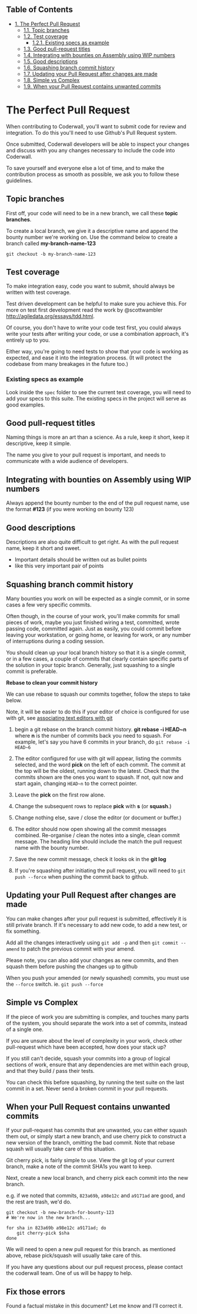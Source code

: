 <div id="table-of-contents">
<h2>Table of Contents</h2>
<div id="text-table-of-contents">
<ul>
<li><a href="#sec-1">1. The Perfect Pull Request</a>
<ul>
<li><a href="#sec-1-1">1.1. Topic branches</a></li>
<li><a href="#sec-1-2">1.2. Test coverage</a>
<ul>
<li><a href="#sec-1-2-1">1.2.1. Existing specs as example</a></li>
</ul>
</li>
<li><a href="#sec-1-3">1.3. Good pull-request titles</a></li>
<li><a href="#sec-1-4">1.4. Integrating with bounties on Assembly using WIP numbers</a></li>
<li><a href="#sec-1-5">1.5. Good descriptions</a></li>
<li><a href="#sec-1-6">1.6. Squashing branch commit history</a></li>
<li><a href="#sec-1-7">1.7. Updating your Pull Request after changes are made</a></li>
<li><a href="#sec-1-8">1.8. Simple vs Complex</a></li>
<li><a href="#sec-1-9">1.9. When your Pull Request contains unwanted commits</a></li>
</ul>
</li>
</ul>
</div>
</div>

# The Perfect Pull Request<a id="sec-1" name="sec-1"></a>

When contributing to Coderwall, you'll want to submit code
for review and integration.  To do this you'll need to use
Github's Pull Request system.

Once submitted, Coderwall developers will be able to inspect
your changes and discuss with you any changes necessary to
include the code into Coderwall.

To save yourself and everyone else a lot of time, and to
make the contribution process as smooth as possible, we ask
you to follow these guidelines.

## Topic branches<a id="sec-1-1" name="sec-1-1"></a>

First off, your code will need to be in a new branch, we
call these **topic branches**.

To create a local branch, we give it a descriptive name and
append the bounty number we're working on.  Use the command
below to create a branch called **my-branch-name-123**

```
git checkout -b my-branch-name-123
```

## Test coverage<a id="sec-1-2" name="sec-1-2"></a>

To make integration easy, code you want to submit, should
always be written with test coverage.

Test driven development can be helpful to make sure you
achieve this. For more on test first development read the
work by @scottwambler <http://agiledata.org/essays/tdd.html>.

Of course, you don't have to write your code test first, you
could always write your tests after writing your code, or
use a combination approach, it's entirely up to you.

Either way, you're going to need tests to show that your
code is working as expected, and ease it into the
integration process. (It will protect the codebase from many
breakages in the future too.)

### Existing specs as example<a id="sec-1-2-1" name="sec-1-2-1"></a>

Look inside the `spec` folder to see the current test
coverage, you will need to add your specs to this suite.
The existing specs in the project will serve as good
examples.

## Good pull-request titles<a id="sec-1-3" name="sec-1-3"></a>

Naming things is more an art than a science. As a rule, keep
it short, keep it descriptive, keep it simple.

The name you give to your pull request is important, and
needs to communicate with a wide audience of developers.

## Integrating with bounties on Assembly using WIP numbers<a id="sec-1-4" name="sec-1-4"></a>

Always append the bounty number to the end of the pull
request name, use the format **#123** (if you were working on
bounty 123)

## Good descriptions<a id="sec-1-5" name="sec-1-5"></a>

Descriptions are also quite difficult to get right. As with
the pull request name, keep it short and sweet.

-   Important details should be written out as bullet points
-   like this very important pair of points

## Squashing branch commit history<a id="sec-1-6" name="sec-1-6"></a>

Many bounties you work on will be expected as a single
commit, or in some cases a few very specific commits.

Often though, in the course of your work, you'll make
commits for small pieces of work, maybe you just finished
wiring a test, committed, wrote passing code, committed
again.  Just as easily, you could commit before leaving your
workstation, or going home, or leaving for work, or any
number of interruptions during a coding session.

You should clean up your local branch history so that it is
a single commit, or in a few cases, a couple of commits that
clearly contain specific parts of the solution in your topic
branch.  Generally, just squashing to a single commit is
preferable.

**Rebase to clean your commit history**

We can use rebase to squash our commits together, follow the
steps to take below.

Note, it will be easier to do this if your editor of choice
is configured for use with git, see [associating text editors with git](https://help.github.com/articles/associating-text-editors-with-git)

1.  begin a git rebase on the branch commit history.  **git
    rebase -i HEAD~n** where **n** is the number of commits back
    you need to squash.  For example, let's say you have 6 commits in
    your branch, do `git rebase -i HEAD~6`

2.  The editor configured for use with git will appear,
    listing the commits selected, and the word **pick** on the
    left of each commit.  The commit at the top will be the
    oldest, running down to the latest.  Check that the
    commits shown are the ones you want to squash.  If not,
    quit now and start again, changing `HEAD~n` to the correct pointer.

3.  Leave the **pick** on the first row alone.

4.  Change the subsequent rows to replace **pick** with **s** (or **squash**.)

5.  Change nothing else,  save / close the editor (or
    document or buffer.)

6.  The editor should now open showing all the commit
    messages combined. Re-organise / clean the notes into a
    single, clean commit message. The heading line should
    include the match the pull request name with the bounty
    number.

7.  Save the new commit message, check it looks ok in the **git log**

8.  If you're squashing after initiating the pull request, you will
    need to `git push --force` when pushing the commit back to github.

## Updating your Pull Request after changes are made<a id="sec-1-7" name="sec-1-7"></a>

You can make changes after your pull request is submitted,
effectively it is still private branch. If it's necessary to
add new code, to add a new test, or fix something.

Add all the changes interactively using `git add -p` and
then `git commit --amend` to patch the previous commit with
your amend.

Please note, you can also add your changes as new commits,
and then squash them before pushing the changes up to github

When you push your amended (or newly squashed) commits, you
must use the `--force` switch. ie. `git push --force`

## Simple vs Complex<a id="sec-1-8" name="sec-1-8"></a>

If the piece of work you are submitting is complex, and
touches many parts of the system, you should separate the
work into a set of commits, instead of a single one.

If you are unsure about the level of complexity in your
work, check other pull-request which have been accepted, how
does your stack up?

If you still can't decide, squash your commits into a group
of logical sections of work, ensure that any dependencies
are met within each group, and that they build / pass their tests.

You can check this before squashing, by running the test
suite on the last commit in a set.  Never send a broken
commit in your pull requests.

## When your Pull Request contains unwanted commits<a id="sec-1-9" name="sec-1-9"></a>

If your pull-request has commits that are unwanted, you can
either squash them out, or simply start a new branch, and
use cherry pick to construct a new version of the branch,
omitting the bad commit.  Note that rebase squash will
usually take care of this situation.

Git cherry pick, is fairly simple to use.  View the git log
of your current branch, make a note of the commit SHA1s you
want to keep.

Next, create a new local branch, and cherry pick each
commit into the new branch.

e.g.  if we noted that commits, `823a69b`, `a98e12c` and `a9171ad` are
good, and the rest are trash, we'd do.

```
git checkout -b new-branch-for-bounty-123
# We're now in the new branch...

for sha in 823a69b a98e12c a9171ad; do
    git cherry-pick $sha
done
```

We will need to open a new pull request for this branch. as
mentioned above, rebase pick/squash will usually take care
of this.

If you have any questions about our pull request process,
please contact the coderwall team.  One of us will be happy
to help.

## Fix those errors

Found a factual mistake in this document? Let me know and I’ll correct it.
